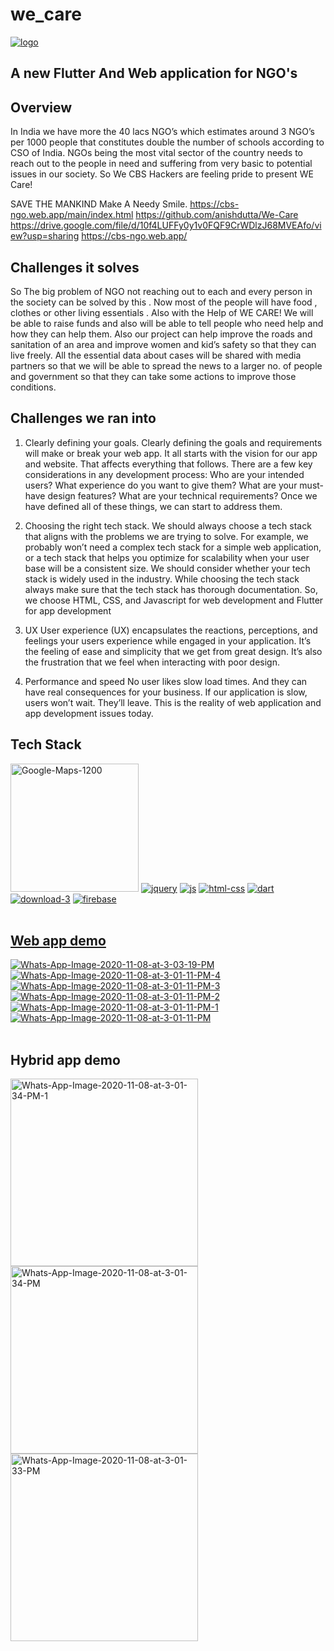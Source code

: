 # we_care
<a href="https://ibb.co/SX7ZX2z"><img src="https://i.ibb.co/ns8KsTF/logo.png" alt="logo" border="0"></a>

## A new Flutter And Web application  for NGO's
## Overview
In India we have more the 40 lacs NGO’s which estimates around 3 NGO’s per 1000 people that constitutes double the number of schools according to CSO of India. NGOs being the most vital sector of the country needs to reach out to the people in need and suffering from very basic to potential issues in our society. 
So We CBS Hackers are feeling pride to present WE Care!

SAVE THE MANKIND
Make A Needy
Smile.
https://cbs-ngo.web.app/main/index.html
https://github.com/anishdutta/We-Care
https://drive.google.com/file/d/10f4LUFFy0y1v0FQF9CrWDlzJ68MVEAfo/view?usp=sharing
https://cbs-ngo.web.app/

## Challenges it solves

So The big problem of NGO not reaching out to each and every person in the society can be solved by this . Now most of the people will have food , clothes or other living essentials .
Also with the Help of WE CARE!  We will be able to raise funds and also will be able to tell people who need help and how they can help them.
Also our project can help improve the roads and sanitation of an area and improve women and kid’s safety so that they can live freely.
All the essential data about cases will be shared with media partners so that we will be able to spread the news to a larger no. of people and government  so that they can take some actions to improve those conditions. 

## Challenges we ran into

1. Clearly defining your goals.
Clearly defining the goals and requirements will make or break your web app. It all starts with the vision for our app and website. That affects everything that follows. 
There are a few key considerations in any development process: 
Who are your intended users? 
What experience do you want to give them?
What are your must-have design features?
What are your technical requirements?
Once we have defined all of these things, we can start to address them.
2. Choosing the right tech stack.
We should always choose a tech stack that aligns with the problems we are trying to solve. For example, we probably won’t need a complex tech stack for a simple web application, or a tech stack that helps you optimize for scalability when your user base will be a consistent size. 
We should consider whether your tech stack is widely used in the industry. While choosing the tech stack always make sure that the tech stack has thorough documentation. So, we choose HTML, CSS, and Javascript for web development and Flutter for app development
 
3. UX
User experience (UX) encapsulates the reactions, perceptions, and feelings your users experience while engaged in your application. It’s the feeling of ease and simplicity that we get from great design. It’s also the frustration that we feel when interacting with poor design. 
4. Performance and speed
No user likes slow load times. And they can have real consequences for your business. If our application is slow, users won’t wait. They’ll leave. This is the reality of web application and app development issues today. 

## Tech Stack

<a href="https://ibb.co/qyVM21n"><img width="205px" src="https://i.ibb.co/4m3Z0Nf/Google-Maps-1200.jpg" alt="Google-Maps-1200" border="0"></a>
<a href="https://imgbb.com/"><img src="https://i.ibb.co/XsZPpsk/jquery.png" alt="jquery" border="0"></a>
<a href="https://imgbb.com/"><img src="https://i.ibb.co/mvpVKmt/js.png" alt="js" border="0"></a>
<a href="https://imgbb.com/"><img src="https://i.ibb.co/nCrhXLH/html-css.jpg" alt="html-css" border="0"></a>
<a href="https://imgbb.com/"><img src="https://i.ibb.co/DgHnQv9/dart.png" alt="dart" border="0"></a>
<a href="https://imgbb.com/"><img src="https://i.ibb.co/ydCrj6Q/download-3.png" alt="download-3" border="0"></a>
<a href="https://imgbb.com/"><img src="https://i.ibb.co/fMF4yvk/firebase.png" alt="firebase" border="0"></a><br /><a target='_blank' href='https://imgbb.com/'><br />
  
## Web app demo
<a href="https://ibb.co/ZY1y2RZ"><img src="https://i.ibb.co/txPyLwd/Whats-App-Image-2020-11-08-at-3-03-19-PM.jpg" alt="Whats-App-Image-2020-11-08-at-3-03-19-PM" border="0"></a>
<a href="https://ibb.co/bbRz8P9"><img src="https://i.ibb.co/1zJ8wLW/Whats-App-Image-2020-11-08-at-3-01-11-PM-4.jpg" alt="Whats-App-Image-2020-11-08-at-3-01-11-PM-4" border="0"></a>
<a href="https://ibb.co/Wvzd1H2"><img src="https://i.ibb.co/r2pLJQw/Whats-App-Image-2020-11-08-at-3-01-11-PM-3.jpg" alt="Whats-App-Image-2020-11-08-at-3-01-11-PM-3" border="0"></a>
<a href="https://ibb.co/6wzrvdS"><img src="https://i.ibb.co/qjK70Z8/Whats-App-Image-2020-11-08-at-3-01-11-PM-2.jpg" alt="Whats-App-Image-2020-11-08-at-3-01-11-PM-2" border="0"></a>
<a href="https://ibb.co/ts2cjRX"><img src="https://i.ibb.co/Z8gK49m/Whats-App-Image-2020-11-08-at-3-01-11-PM-1.jpg" alt="Whats-App-Image-2020-11-08-at-3-01-11-PM-1" border="0"></a>
<a href="https://ibb.co/7jmgqpD"><img src="https://i.ibb.co/RYwhq6K/Whats-App-Image-2020-11-08-at-3-01-11-PM.jpg" alt="Whats-App-Image-2020-11-08-at-3-01-11-PM" border="0"></a><br /><br />

## Hybrid app demo
<a href="https://ibb.co/ypXKjkw"><img width="300px" src="https://i.ibb.co/xYDwTgp/Whats-App-Image-2020-11-08-at-3-01-34-PM-1.jpg" alt="Whats-App-Image-2020-11-08-at-3-01-34-PM-1" border="0"></a>
<a href="https://ibb.co/dgkvk1Q"><img width="300px" src="https://i.ibb.co/gVt8tHD/Whats-App-Image-2020-11-08-at-3-01-34-PM.jpg" alt="Whats-App-Image-2020-11-08-at-3-01-34-PM" border="0"></a>
<a href="https://ibb.co/m93hJzb"><img width="300px" src="https://i.ibb.co/fksrM0q/Whats-App-Image-2020-11-08-at-3-01-33-PM.jpg" alt="Whats-App-Image-2020-11-08-at-3-01-33-PM" border="0"></a><br /><br />


